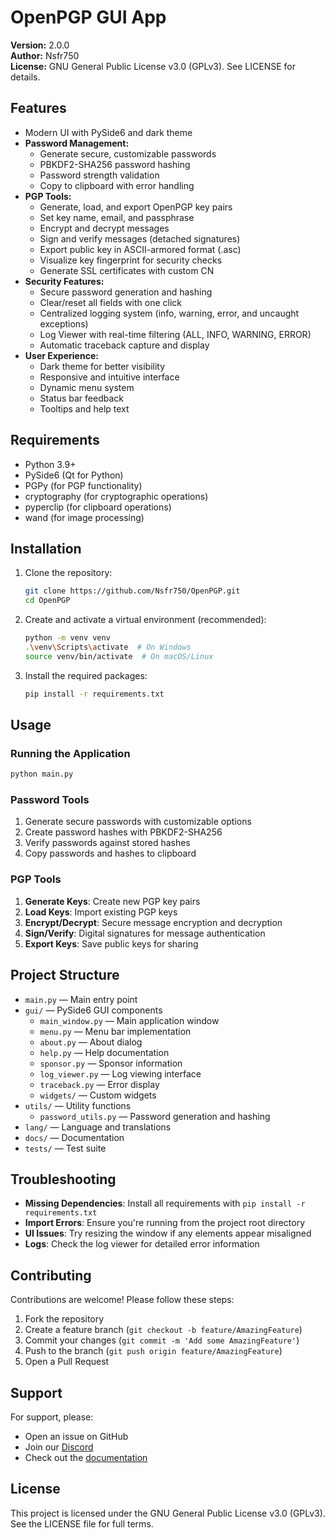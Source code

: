 # OpenPGP GUI App

**Version:** 2.0.0  
**Author:** Nsfr750  
**License:** GNU General Public License v3.0 (GPLv3). See LICENSE for details.

## Features
- Modern UI with PySide6 and dark theme
- **Password Management:**
  - Generate secure, customizable passwords
  - PBKDF2-SHA256 password hashing
  - Password strength validation
  - Copy to clipboard with error handling
- **PGP Tools:**
  - Generate, load, and export OpenPGP key pairs
  - Set key name, email, and passphrase
  - Encrypt and decrypt messages
  - Sign and verify messages (detached signatures)
  - Export public key in ASCII-armored format (.asc)
  - Visualize key fingerprint for security checks
  - Generate SSL certificates with custom CN
- **Security Features:**
  - Secure password generation and hashing
  - Clear/reset all fields with one click
  - Centralized logging system (info, warning, error, and uncaught exceptions)
  - Log Viewer with real-time filtering (ALL, INFO, WARNING, ERROR)
  - Automatic traceback capture and display
- **User Experience:**
  - Dark theme for better visibility
  - Responsive and intuitive interface
  - Dynamic menu system
  - Status bar feedback
  - Tooltips and help text

## Requirements
- Python 3.9+
- PySide6 (Qt for Python)
- PGPy (for PGP functionality)
- cryptography (for cryptographic operations)
- pyperclip (for clipboard operations)
- wand (for image processing)

## Installation
1. Clone the repository:
   ```bash
   git clone https://github.com/Nsfr750/OpenPGP.git
   cd OpenPGP
   ```

2. Create and activate a virtual environment (recommended):
   ```bash
   python -m venv venv
   .\venv\Scripts\activate  # On Windows
   source venv/bin/activate  # On macOS/Linux
   ```

3. Install the required packages:
   ```bash
   pip install -r requirements.txt
   ```

## Usage

### Running the Application
```bash
python main.py
```

### Password Tools
1. Generate secure passwords with customizable options
2. Create password hashes with PBKDF2-SHA256
3. Verify passwords against stored hashes
4. Copy passwords and hashes to clipboard

### PGP Tools
1. **Generate Keys**: Create new PGP key pairs
2. **Load Keys**: Import existing PGP keys
3. **Encrypt/Decrypt**: Secure message encryption and decryption
4. **Sign/Verify**: Digital signatures for message authentication
5. **Export Keys**: Save public keys for sharing

## Project Structure
- `main.py` — Main entry point
- `gui/` — PySide6 GUI components
  - `main_window.py` — Main application window
  - `menu.py` — Menu bar implementation
  - `about.py` — About dialog
  - `help.py` — Help documentation
  - `sponsor.py` — Sponsor information
  - `log_viewer.py` — Log viewing interface
  - `traceback.py` — Error display
  - `widgets/` — Custom widgets
- `utils/` — Utility functions
  - `password_utils.py` — Password generation and hashing
- `lang/` — Language and translations
- `docs/` — Documentation
- `tests/` — Test suite

## Troubleshooting
- **Missing Dependencies**: Install all requirements with `pip install -r requirements.txt`
- **Import Errors**: Ensure you're running from the project root directory
- **UI Issues**: Try resizing the window if any elements appear misaligned
- **Logs**: Check the log viewer for detailed error information

## Contributing
Contributions are welcome! Please follow these steps:
1. Fork the repository
2. Create a feature branch (`git checkout -b feature/AmazingFeature`)
3. Commit your changes (`git commit -m 'Add some AmazingFeature'`)
4. Push to the branch (`git push origin feature/AmazingFeature`)
5. Open a Pull Request

## Support
For support, please:
- Open an issue on GitHub
- Join our [Discord](https://discord.gg/ryqNeuRYjD)
- Check out the [documentation](docs/)

## License
This project is licensed under the GNU General Public License v3.0 (GPLv3). See the LICENSE file for full terms.

